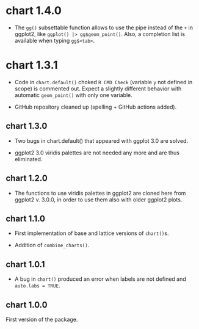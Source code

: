 # chart 1.4.0

-   The `gg()` subsettable function allows to use the pipe instead of the `+` in ggplot2, like `ggplot() |> gg$geom_point()`. Also, a completion list is available when typing `gg$<tab>`.

# chart 1.3.1

-   Code in `chart.default()` choked `R CMD Check` (variable `y` not defined in scope) is commented out. Expect a slightly different behavior with automatic `geom_point()` with only one variable.

-   GitHub repository cleaned up (spelling + GitHub actions added).

## chart 1.3.0

-   Two bugs in chart.default() that appeared with ggplot 3.0 are solved.

-   ggplot2 3.0 viridis palettes are not needed any more and are thus eliminated.

## chart 1.2.0

-   The functions to use viridis palettes in ggplot2 are cloned here from ggplot2
    v.  3.0.0, in order to use them also with older ggplot2 plots.

## chart 1.1.0

-   First implementation of base and lattice versions of `chart()`s.

-   Addition of `combine_charts()`.

## chart 1.0.1

-   A bug in `chart()` produced an error when labels are not defined and `auto.labs = TRUE`.

## chart 1.0.0

First version of the package.
